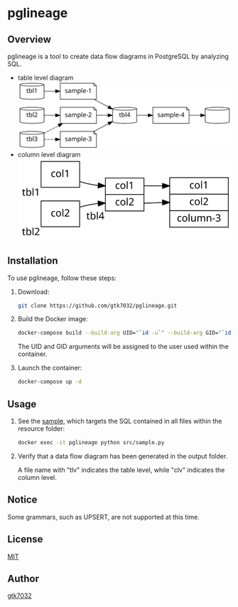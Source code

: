 # pglineage

## Overview
pglineage is a tool to create data flow diagrams in PostgreSQL by analyzing SQL.
- table level diagram
    ![](output/result.tlv.svg)
- column level diagram
    ![](output/result.clv.svg)

## Installation
To use pglineage, follow these steps:

1. Download:
    ~~~bash
    git clone https://github.com/gtk7032/pglineage.git
    ~~~  

1. Build the Docker image:
    ~~~bash
    docker-compose build --build-arg UID="`id -u`" --build-arg GID="`id -g`"
    ~~~
    The UID and GID arguments will be assigned to the user used within the container.

1. Launch the container:

    ~~~bash
    docker-compose up -d
    ~~~

## Usage

1. See the [sample](src/sample.py), which targets the SQL contained in all files within the resource folder:

    ~~~bash
    docker exec -it pglineage python src/sample.py
    ~~~ 

1. Verify that a data flow diagram has been generated in the output folder.

    A file name with "tlv" indicates the table level, while "clv" indicates the column level.

## Notice
Some grammars, such as UPSERT, are not supported at this time.

## License
[MIT](https://choosealicense.com/licenses/mit/)

## Author
[gtk7032](https://github.com/gtk7032)




